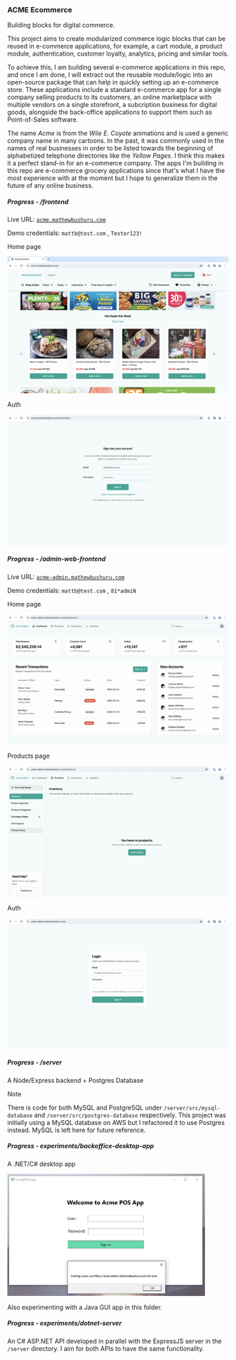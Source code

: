 ### ACME Ecommerce

Building blocks for digital commerce.

This project aims to create modularized commerce logic blocks that can be reused in e-commerce applications, for example, a cart module, a product module, authentication, customer loyalty, analytics, pricing and similar tools.

To achieve this, I am building several e-commerce applications in this repo, and once I am done, I will extract out the reusable module/logic into an open-source package that can help in quickly setting up an e-commerce store. These applications include a standard e-commerce app for a single company selling products to its customers, an online marketplace with multiple vendors on a single storefront, a subcription business for digital goods, alongside the back-office applications to support them such as Point-of-Sales software.

The name *Acme* is from the *Wile E. Coyote* animations and is used a generic company name in many  cartoons. In the past, it was commonly used in the names of real businesses in order to be listed towards the beginning of alphabetized telephone directories like the *Yellow Pages*. I think this makes it a perfect stand-in for an e-commerce company. The apps I'm building in this repo are e-commerce grocery applications since that's what I have the most experience with at the moment but I hope to generalize them in the future of any online business.

##### Progress - /frontend

Live URL: [`acme.mathewbushuru.com`](https://acme.mathewbushuru.com/)

Demo credentials: `mattb@test.com` , `Tester123!`

Home page

![home](./.github/docs/frontend.jpg)

Auth

![sign](./.github/docs/frontend-signin.jpg)

##### Progress - /admin-web-frontend

Live URL: [`acme-admin.mathewbushuru.com`](https://acme-admin.mathewbushuru.com/)

Demo credentials: `mattb@test.com` , `81*admiN`

Home page

![home](./.github/docs/admin-frontend2.jpg)

Products page

![product](./.github/docs/admin-products.jpg)

Auth

![sign](./.github/docs/admin-frontend-signin.jpg)

##### Progress - /server

A Node/Express backend + Postgres Database

> [!NOTE]
> There is code for both MySQL and PostgreSQL under `/server/src/mysql-database` and `/server/src/postgres-database` respectively. This project was initially using a MySQL database on AWS but I refactored it to use Postgres instead. MySQL is left here for future reference.

##### Progress - experiments/backoffice-desktop-app


A .NET/C# desktop app

<img src="./.github/docs/acme-pos-app.JPG" width="450px" />

Also experimenting with a Java GUI app in this folder. 

##### Progress - experiments/dotnet-server

An C# ASP.NET API developed in parallel with the ExpressJS server in the `/server` directory. I aim for both APIs to have the same functionality.